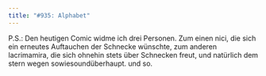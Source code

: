 ```yaml
---
title: "#935: Alphabet"
---
```


P.S.: 
Den heutigen Comic widme ich drei Personen. Zum einen nici, die sich ein erneutes Auftauchen der Schnecke wünschte, zum anderen lacrimamira, die sich ohnehin stets über Schnecken freut, und natürlich dem stern wegen sowiesoundüberhaupt.
und so.
